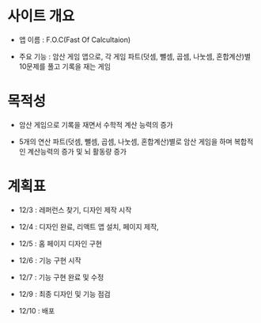 # 사이트 개요

- 앱 이름 : F.O.C(Fast Of Calcultaion)

- 주요 기능 : 암산 게임 앱으로, 각 게임 파트(덧셈, 뺄셈, 곱셈, 나눗셈, 혼합계산)별 10문제를 풀고 기록을 재는 게임

# 목적성

- 암산 게임으로 기록을 재면서 수학적 계산 능력의 증가

- 5개의 연산 파트(덧셈, 뺄셈, 곱셈, 나눗셈, 혼합계산)별로 암산 게임을 하며 복합적인 계산능력의 증가 및 뇌 활동량 증가

# 계획표

- 12/3 : 레퍼런스 찾기, 디자인 제작 시작

- 12/4 : 디자인 완료, 리액트 앱 설치, 페이지 제작,

- 12/5 : 홈 페이지 디자인 구현

- 12/6 : 기능 구현 시작

- 12/7 : 기능 구현 완료 및 수정

- 12/9 : 최종 디자인 및 기능 점검

- 12/10 : 배포
